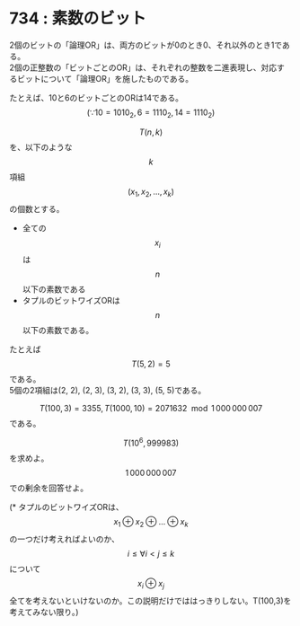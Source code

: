 # 734 : 素数のビット

2個のビットの「論理OR」は、両方のビットが0のとき0、それ以外のとき1である。  
2個の正整数の「ビットごとのOR」は、それぞれの整数を二進表現し、対応するビットについて「論理OR」を施したものである。

たとえば、10と6のビットごとのORは14である。  
$$(\because 10 = 1010_2, 6 = 1110_2, 14 = 1110_2)$$

$$T(n, k)$$を、以下のような$$k$$項組$$(x_1, x_2, \dots, x_k)$$の個数とする。

* 全ての$$x_i$$は$$n$$以下の素数である
* タプルのビットワイズORは$$n$$以下の素数である。

たとえば$$T(5, 2) = 5$$である。  
5個の2項組は\(2, 2\), \(2, 3\), \(3, 2\), \(3, 3\), \(5, 5\)である。

$$T(100, 3) = 3355, T(1000, 10) = 2071632 \mod 1\,000\,000\,007$$である。

$$T(10^6, 999983)$$を求めよ。$$1\,000\,000\,007$$での剰余を回答せよ。

\(\* タプルのビットワイズORは、$$x_1 \oplus x_2 \oplus \dots \oplus x_k $$の一つだけ考えればよいのか、$$i \leq \forall i < j \leq k$$について$$x_i \oplus x_j$$全てを考えないといけないのか。この説明だけでははっきりしない。T\(100,3\)を考えてみない限り。\)

